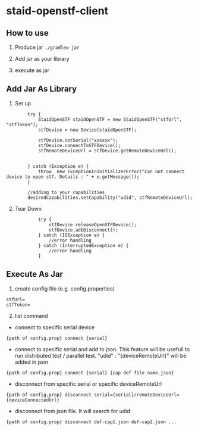 # staid-openstf-client

## How to use
1. Produce jar 
```./gradlew jar```

2. Add jar as your library
3. execute as jar

## Add Jar As Library
1. Set up
```
        try {
            StaidOpenSTF staidOpenSTF = new StaidOpenSTF("stfUrl", "stfToken");
            stfDevice = new Device(staidOpenSTF);

            stfDevice.setSerial("xxxxxx");
            stfDevice.connectToSTFDevice();
            stfRemoteDeviceUrl = stfDevice.getRemoteDeviceUrl();

            
        } catch (Exception e) {
            throw  new ExceptionInInitializerError("Can not connect device to open stf. Details : " + e.getMessage());
        }
         
        //adding to your capabilities
        desiredCapabilities.setCapability("udid", stfRemoteDeviceUrl);
```
2. Tear Down
```
            try {
                stfDevice.releaseOpenSTFDevice();
                stfDevice.adbDisconnect();
            } catch (IOException e) {
                //error handling
            } catch (InterruptedException e) {
                //error handling
            }
```

## Execute As Jar
1. create config file (e.g. config.properties)
```
stfUrl=
stfToken=
```
2. list command
- connect to specific serial device
```
{path of config.prop} connect {serial}
```
- connect to specific serial and add to json. This feature will be usefull to run distributed test / parallel test. "udid" : "{deviceRemoteUrl}" will be added in json
```
{path of config.prop} connect {serial} {cap def file name.json}
```
- disconnect from specific serial or specific deviceRemoteUrl
```
{path of config.prop} disconnect serial={serial}/remoteDeviceUrl={deviceConnectedUrl}
```
- disconnect from json file. It will search for udid
```
{path of config.prop} disconnect def-cap1.json def-cap2.json ...
```
